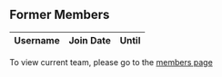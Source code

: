 ## Former Members

|**Username**|**Join Date**|**Until**|
|------------|-------------|----|


To view current team, please go to the [members page](team.md)
